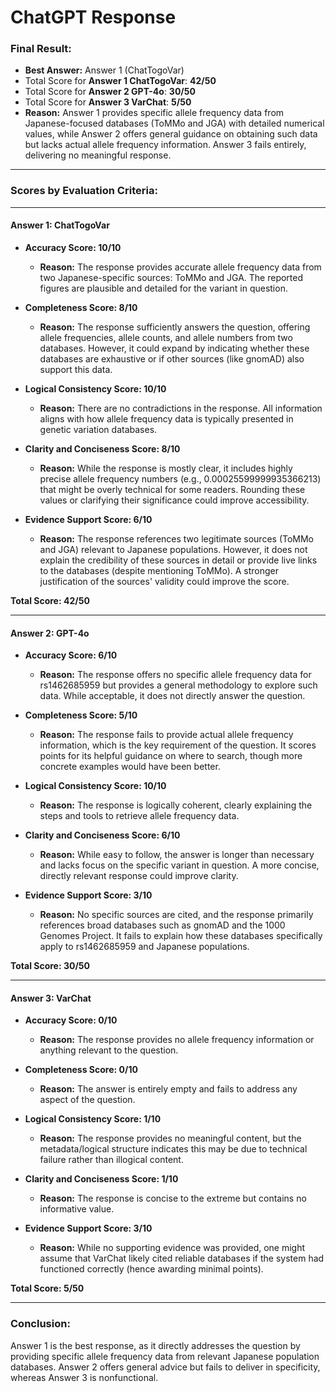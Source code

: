 # ChatGPT Response

### Final Result:
   - **Best Answer:** Answer 1 (ChatTogoVar)
   - Total Score for **Answer 1 ChatTogoVar**: **42/50**
   - Total Score for **Answer 2 GPT-4o**: **30/50**
   - Total Score for **Answer 3 VarChat**: **5/50**
   - **Reason:** Answer 1 provides specific allele frequency data from Japanese-focused databases (ToMMo and JGA) with detailed numerical values, while Answer 2 offers general guidance on obtaining such data but lacks actual allele frequency information. Answer 3 fails entirely, delivering no meaningful response.

---

### Scores by Evaluation Criteria:

---

#### **Answer 1: ChatTogoVar**
- **Accuracy Score: 10/10**
   - **Reason:** The response provides accurate allele frequency data from two Japanese-specific sources: ToMMo and JGA. The reported figures are plausible and detailed for the variant in question.
  
- **Completeness Score: 8/10**  
   - **Reason:** The response sufficiently answers the question, offering allele frequencies, allele counts, and allele numbers from two databases. However, it could expand by indicating whether these databases are exhaustive or if other sources (like gnomAD) also support this data.

- **Logical Consistency Score: 10/10**  
   - **Reason:** There are no contradictions in the response. All information aligns with how allele frequency data is typically presented in genetic variation databases.

- **Clarity and Conciseness Score: 8/10**  
   - **Reason:** While the response is mostly clear, it includes highly precise allele frequency numbers (e.g., 0.00025599999935366213) that might be overly technical for some readers. Rounding these values or clarifying their significance could improve accessibility.

- **Evidence Support Score: 6/10**  
   - **Reason:** The response references two legitimate sources (ToMMo and JGA) relevant to Japanese populations. However, it does not explain the credibility of these sources in detail or provide live links to the databases (despite mentioning ToMMo). A stronger justification of the sources' validity could improve the score.

**Total Score: 42/50**

---

#### **Answer 2: GPT-4o**
- **Accuracy Score: 6/10**  
   - **Reason:** The response offers no specific allele frequency data for rs1462685959 but provides a general methodology to explore such data. While acceptable, it does not directly answer the question.

- **Completeness Score: 5/10**  
   - **Reason:** The response fails to provide actual allele frequency information, which is the key requirement of the question. It scores points for its helpful guidance on where to search, though more concrete examples would have been better.

- **Logical Consistency Score: 10/10**  
   - **Reason:** The response is logically coherent, clearly explaining the steps and tools to retrieve allele frequency data.

- **Clarity and Conciseness Score: 6/10**  
   - **Reason:** While easy to follow, the answer is longer than necessary and lacks focus on the specific variant in question. A more concise, directly relevant response could improve clarity.

- **Evidence Support Score: 3/10**  
   - **Reason:** No specific sources are cited, and the response primarily references broad databases such as gnomAD and the 1000 Genomes Project. It fails to explain how these databases specifically apply to rs1462685959 and Japanese populations.

**Total Score: 30/50**

---

#### **Answer 3: VarChat**
- **Accuracy Score: 0/10**
   - **Reason:** The response provides no allele frequency information or anything relevant to the question.
  
- **Completeness Score: 0/10**
   - **Reason:** The answer is entirely empty and fails to address any aspect of the question.
  
- **Logical Consistency Score: 1/10**
   - **Reason:** The response provides no meaningful content, but the metadata/logical structure indicates this may be due to technical failure rather than illogical content.
  
- **Clarity and Conciseness Score: 1/10**
   - **Reason:** The response is concise to the extreme but contains no informative value.
  
- **Evidence Support Score: 3/10**
   - **Reason:** While no supporting evidence was provided, one might assume that VarChat likely cited reliable databases if the system had functioned correctly (hence awarding minimal points).

**Total Score: 5/50**

---

### Conclusion:
Answer 1 is the best response, as it directly addresses the question by providing specific allele frequency data from relevant Japanese population databases. Answer 2 offers general advice but fails to deliver in specificity, whereas Answer 3 is nonfunctional.